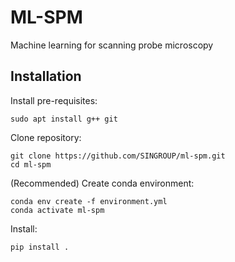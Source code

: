 # ML-SPM
Machine learning for scanning probe microscopy

## Installation

Install pre-requisites:
```
sudo apt install g++ git
```

Clone repository:
```
git clone https://github.com/SINGROUP/ml-spm.git
cd ml-spm
```

(Recommended) Create conda environment:
```
conda env create -f environment.yml
conda activate ml-spm
```

Install:
```
pip install .
```

